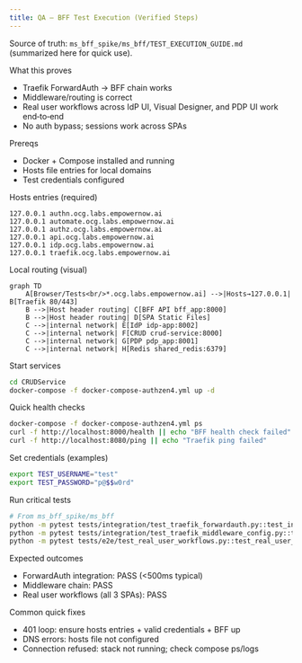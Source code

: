 ```yaml
---
title: QA — BFF Test Execution (Verified Steps)
---
```


Source of truth: `ms_bff_spike/ms_bff/TEST_EXECUTION_GUIDE.md` (summarized here for quick use).

What this proves

- Traefik ForwardAuth → BFF chain works
- Middleware/routing is correct
- Real user workflows across IdP UI, Visual Designer, and PDP UI work end‑to‑end
- No auth bypass; sessions work across SPAs

Prereqs

- Docker + Compose installed and running
- Hosts file entries for local domains
- Test credentials configured

Hosts entries (required)

```text
127.0.0.1 authn.ocg.labs.empowernow.ai
127.0.0.1 automate.ocg.labs.empowernow.ai
127.0.0.1 authz.ocg.labs.empowernow.ai
127.0.0.1 api.ocg.labs.empowernow.ai
127.0.0.1 idp.ocg.labs.empowernow.ai
127.0.0.1 traefik.ocg.labs.empowernow.ai
```

Local routing (visual)

```mermaid
graph TD
    A[Browser/Tests<br/>*.ocg.labs.empowernow.ai] -->|Hosts→127.0.0.1| B[Traefik 80/443]
    B -->|Host header routing| C[BFF API bff_app:8000]
    B -->|Host header routing| D[SPA Static Files]
    C -->|internal network| E[IdP idp-app:8002]
    C -->|internal network| F[CRUD crud-service:8000]
    C -->|internal network| G[PDP pdp_app:8001]
    C -->|internal network| H[Redis shared_redis:6379]
```

Start services

```bash
cd CRUDService
docker-compose -f docker-compose-authzen4.yml up -d
```

Quick health checks

```bash
docker-compose -f docker-compose-authzen4.yml ps
curl -f http://localhost:8000/health || echo "BFF health check failed"
curl -f http://localhost:8080/ping || echo "Traefik ping failed"
```

Set credentials (examples)

```bash
export TEST_USERNAME="test"
export TEST_PASSWORD="p@$$w0rd"
```

Run critical tests

```bash
# From ms_bff_spike/ms_bff
python -m pytest tests/integration/test_traefik_forwardauth.py::test_integration_traefik_forwardauth_full_flow -v -s
python -m pytest tests/integration/test_traefik_middleware_config.py::test_integration_traefik_middleware_chain -v -s
python -m pytest tests/e2e/test_real_user_workflows.py::test_real_user_workflow_integration -v -s
```

Expected outcomes

- ForwardAuth integration: PASS (&lt;500ms typical)
- Middleware chain: PASS
- Real user workflows (all 3 SPAs): PASS

Common quick fixes

- 401 loop: ensure hosts entries + valid credentials + BFF up
- DNS errors: hosts file not configured
- Connection refused: stack not running; check compose ps/logs


